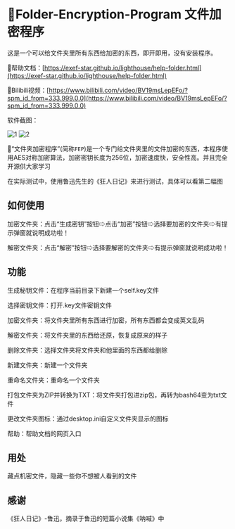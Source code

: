 # 🍞Folder-Encryption-Program 文件加密程序

这是一个可以给文件夹里所有东西给加密的东西，即开即用，没有安装程序。

📒帮助文档：[https://exef-star.github.io/lighthouse/help-folder.html](https://exef-star.github.io/lighthouse/help-folder.html)

📀Bilibili视频：[https://www.bilibili.com/video/BV19msLepEFo/?spm_id_from=333.999.0.0](https://www.bilibili.com/video/BV19msLepEFo/?spm_id_from=333.999.0.0)

软件截图：

![1](https://s1.imagehub.cc/images/2024/08/20/aae45f42f00b9b491f8a151a29ee6956.png)
![2](https://s1.imagehub.cc/images/2024/08/20/2c4270ce89d684505a80b42c530a3555.png)

🔑“文件夹加密程序”(简称`FEP`)是一个专门给文件夹里的文件加密的东西，本程序使用AES对称加密算法，加密密钥长度为256位，加密速度快，安全性高。并且完全开源供大家学习

在实际测试中，使用鲁迅先生的《狂人日记》来进行测试，具体可以看第二幅图

## 如何使用
加密文件夹：点击“生成密钥”按钮⇨点击“加密”按钮⇨选择要加密的文件夹⇨有提示弹窗就说明成功啦！

解密文件夹：点击“解密”按钮⇨选择要解密的文件夹⇨有提示弹窗就说明成功啦！
## 功能

生成秘钥文件：在程序当前目录下新建一个self.key文件

选择密钥文件：打开.key文件密钥文件

加密文件夹：将文件夹里所有东西进行加密，所有东西都会变成英文乱码

解密文件夹：将文件夹里的东西给还原，恢复成原来的样子

删除文件夹：选择文件夹将文件夹和他里面的东西都给删除

新建文件夹：新建一个文件夹

重命名文件夹：重命名一个文件夹

打包文件夹为ZIP并转换为TXT：将文件夹打包进zip包，再转为bash64变为txt文件

更改文件夹图标：通过desktop.ini自定义文件夹显示的图标

帮助：帮助文档的网页入口
## 用处
藏点机密文件，隐藏一些你不想被人看到的文件

## 感谢
《狂人日记》-鲁迅，摘录于鲁迅的短篇小说集《呐喊》中
